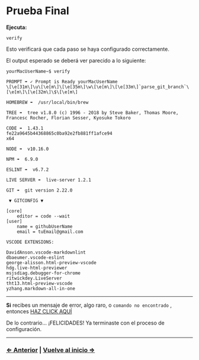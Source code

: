 ﻿# Prueba Final

**Ejecuta:**

`verify`

Esto verificará que cada paso se haya configurado correctamente. 

El output esperado se deberá ver parecido a lo siguiente:

```
yourMacUserName~$ verify

PROMPT ➠ ✓ Prompt is Ready yourMacUserName
\[\e[31m\]\u\[\e[m\]\[\e[35m\]\w\[\e[m\]\[\e[33m\]`parse_git_branch`\[\e[m\]\[\e[32m\]\$\[\e[m\] 

HOMEBREW ➠  /usr/local/bin/brew

TREE ➠  tree v1.8.0 (c) 1996 - 2018 by Steve Baker, Thomas Moore, Francesc Rocher, Florian Sesser, Kyosuke Tokoro 

CODE ➠  1.43.1
fe22a9645b44368865c0ba92e2fb881ff1afce94
x64

NODE ➠  v10.16.0

NPM ➠  6.9.0

ESLINT ➠  v6.7.2

LIVE SERVER ➠  live-server 1.2.1

GIT ➠  git version 2.22.0

 ▼ GITCONFIG ▼ 

[core]
	editor = code --wait
[user]
	name = githubUserName
	email = tuEmail@gmail.com

VSCODE EXTENSIONS:

DavidAnson.vscode-markdownlint
dbaeumer.vscode-eslint
george-alisson.html-preview-vscode
hdg.live-html-previewer
msjsdiag.debugger-for-chrome
ritwickdey.LiveServer
tht13.html-preview-vscode
yzhang.markdown-all-in-one
```

---

**Si** recibes un mensaje de error, algo raro,  o `comando no encontrado` , entonces [HAZ CLICK AQUÍ](../../error/error.md)

De lo contrario... ¡FELICIDADES!  Ya terminaste con el proceso de configuración.

---
### [⇐ Anterior](../vs-code/extensions.md) |  [Vuelve al inicio ⇒](../../README.md)